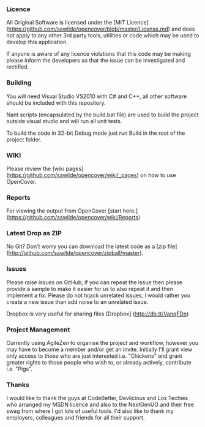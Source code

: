 ### Licence
All Original Software is licensed under the [MIT Licence] (https://github.com/sawilde/opencover/blob/master/License.md) and does not apply to any other 3rd party tools, utilities or code which may be used to develop this application.

If anyone is aware of any licence violations that this code may be making please inform the developers so that the issue can be investigated and rectified.

### Building
You will need Visual Studio VS2010 with C# and C++, all other software should be included with this repository. 

Nant scripts (encapsulated by the build.bat file) are used to build the project outside visual studio and will run all unit tests.

To build the code in 32-bit Debug mode just run Build in the root of the project folder.

### WIKI

Please review the [wiki pages] (https://github.com/sawilde/opencover/wiki/_pages) on how to use OpenCover.

### Reports

For viewing the output from OpenCover [start here.] (https://github.com/sawilde/opencover/wiki/Reports)

### Latest Drop as ZIP

No Git? Don't worry you can download the latest code as a [zip file] (http://github.com/sawilde/opencover/zipball/master).

### Issues
Please raise issues on GitHub, if you can repeat the issue then please provide a sample to make it easier for us to also repeat it and then implement a fix. Please do not hijack unrelated issues, I would rather you create a new issue than add noise to an unrelated issue.

Dropbox is very useful for sharing files [Dropbox] (http://db.tt/VanqFDn)

### Project Management
Currently using AgileZen to organise the project and workflow, however you may have to become a member and/or get an invite. Initially I'll grant view only access to those who are just interested i.e. "Chickens" and grant greater rights to those people who wish to, or already actively, contribute i.e. "Pigs".

### Thanks
I would like to thank the guys at CodeBetter, Devlicious and Los Techies who arranged my MSDN licence and also to the NextGenUG and their free swag from where I got lots of useful tools. I'd also like to thank my employers, colleagues and friends for all their support. 
